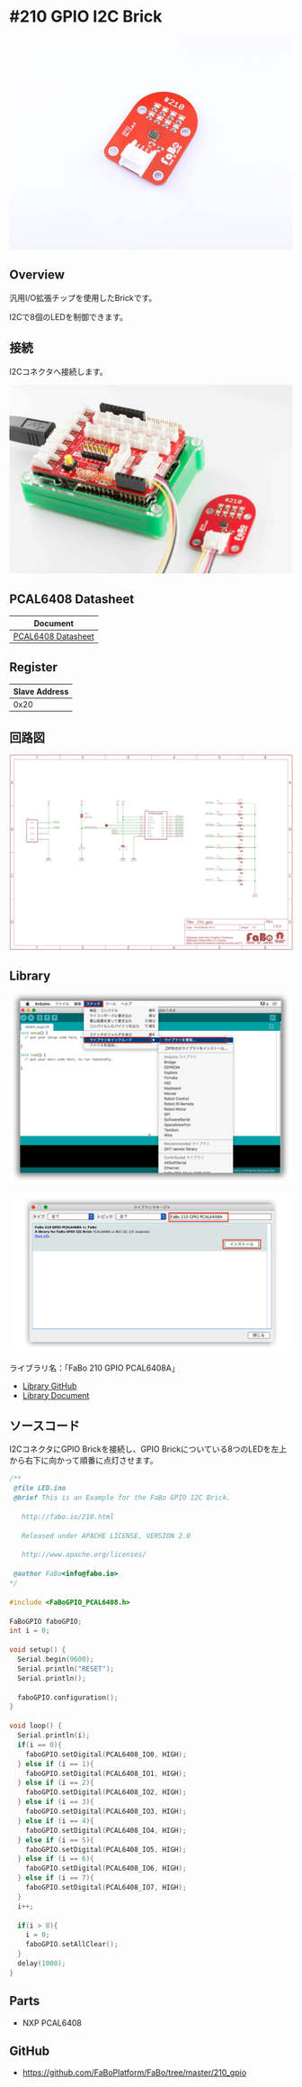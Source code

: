 # #210 GPIO I2C Brick

![](../img/200_i2c/product/210.jpg)
<!--COLORME-->

## Overview
汎用I/O拡張チップを使用したBrickです。

I2Cで8個のLEDを制御できます。

## 接続
I2Cコネクタへ接続します。

![](../img/200_i2c/connect/210_new_with_arduino.jpg)

## PCAL6408 Datasheet
| Document |
| -- |
| [PCAL6408 Datasheet](http://www.nxp.com/documents/data_sheet/PCAL6408A.pdf) |

## Register
| Slave Address |
| -- |
| 0x20 |

## 回路図
![](../img/200_i2c/schematic/210_gpio.png)

## Library

![](../img/common/install_lib.png)

![](../img/200_i2c/docs/210_gpio_docs_001.png)

  ライブラリ名：「FaBo 210 GPIO PCAL6408A」

- [Library GitHub](https://github.com/FaBoPlatform/FaBoGPIO-PCAL6408-Library)
- [Library Document](http://fabo.io/doxygen/FaBoGPIO-PCAL6408-Library/)

## ソースコード
I2CコネクタにGPIO Brickを接続し、GPIO Brickについている8つのLEDを左上から右下に向かって順番に点灯させます。

```c
/**
 @file LED.ino
 @brief This is an Example for the FaBo GPIO I2C Brick.

   http://fabo.io/210.html

   Released under APACHE LICENSE, VERSION 2.0

   http://www.apache.org/licenses/

 @author FaBo<info@fabo.io>
*/

#include <FaBoGPIO_PCAL6408.h>

FaBoGPIO faboGPIO;
int i = 0;

void setup() {
  Serial.begin(9600);
  Serial.println("RESET");
  Serial.println();

  faboGPIO.configuration();
}

void loop() {
  Serial.println(i);
  if(i == 0){
    faboGPIO.setDigital(PCAL6408_IO0, HIGH);
  } else if (i == 1){
    faboGPIO.setDigital(PCAL6408_IO1, HIGH);
  } else if (i == 2){
    faboGPIO.setDigital(PCAL6408_IO2, HIGH);
  } else if (i == 3){
    faboGPIO.setDigital(PCAL6408_IO3, HIGH);
  } else if (i == 4){
    faboGPIO.setDigital(PCAL6408_IO4, HIGH);
  } else if (i == 5){
    faboGPIO.setDigital(PCAL6408_IO5, HIGH);
  } else if (i == 6){
    faboGPIO.setDigital(PCAL6408_IO6, HIGH);
  } else if (i == 7){
    faboGPIO.setDigital(PCAL6408_IO7, HIGH);
  } 
  i++;

  if(i > 8){
    i = 0;
    faboGPIO.setAllClear();
  }
  delay(1000);
}
```

## Parts
- NXP PCAL6408

## GitHub
- https://github.com/FaBoPlatform/FaBo/tree/master/210_gpio
